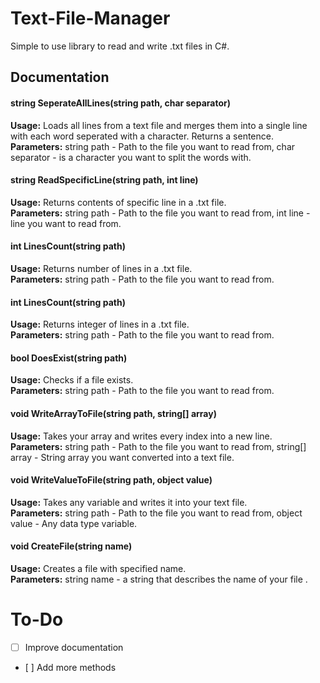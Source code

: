 # Text-File-Manager
Simple to use library to read and write .txt files in C#.<br/>

## Documentation
#### **string SeperateAllLines(string path, char separator)**<br/>
**Usage:** Loads all lines from a text file and merges them into a single line with each word seperated with a character. Returns a sentence.<br/>
**Parameters:** string path - Path to the file you want to read from, char separator - is a character you want to split the words with.<br/>


#### **string ReadSpecificLine(string path, int line)**<br/>
**Usage:** Returns contents of specific line in a .txt file.<br/> 
**Parameters:** string path - Path to the file you want to read from, int line - line you want to read from.<br/>


#### **int LinesCount(string path)**<br/>
**Usage:** Returns number of lines in a .txt file.<br/>
**Parameters:** string path - Path to the file you want to read from.<br/>


#### **int LinesCount(string path)**<br/>
**Usage:** Returns integer of lines in a .txt file.<br/>
**Parameters:** string path - Path to the file you want to read from.<br/>


#### **bool DoesExist(string path)**<br/>
**Usage:** Checks if a file exists.<br/>
**Parameters:** string path - Path to the file you want to read from.<br/>


#### **void WriteArrayToFile(string path, string[] array)**<br/>
**Usage:** Takes your array and writes every index into a new line.<br/>
**Parameters:** string path - Path to the file you want to read from, string[] array - String array you want converted into a text file.<br/>


#### **void WriteValueToFile(string path, object value)**<br/>
**Usage:** Takes any variable and writes it into your text file.<br/>
**Parameters:** string path - Path to the file you want to read from, object value - Any data type variable.<br/>

#### **void CreateFile(string name)**<br/>
**Usage:** Creates a file with specified name.<br/>
**Parameters:** string name - a string that describes the name of your file .<br/>


# To-Do<br/>
- [ ] Improve documentation<br/>
- [ ] Add more methods<br/>

